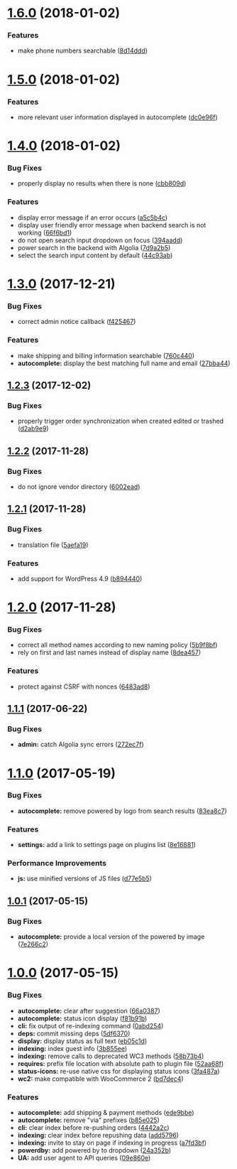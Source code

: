 <a name="1.6.0"></a>
# [1.6.0](https://github.com/rayrutjes/wc-order-search-admin/compare/v1.5.0...v1.6.0) (2018-01-02)


### Features

* make phone numbers searchable ([8d14ddd](https://github.com/rayrutjes/wc-order-search-admin/commit/8d14ddd))



<a name="1.5.0"></a>
# [1.5.0](https://github.com/rayrutjes/wc-order-search-admin/compare/v1.4.0...v1.5.0) (2018-01-02)


### Features

* more relevant user information displayed in autocomplete ([dc0e96f](https://github.com/rayrutjes/wc-order-search-admin/commit/dc0e96f))



<a name="1.4.0"></a>
# [1.4.0](https://github.com/rayrutjes/wc-order-search-admin/compare/v1.3.0...v1.4.0) (2018-01-02)


### Bug Fixes

* properly display no results when there is none ([cbb809d](https://github.com/rayrutjes/wc-order-search-admin/commit/cbb809d))


### Features

* display error message if an error occurs ([a5c5b4c](https://github.com/rayrutjes/wc-order-search-admin/commit/a5c5b4c))
* display user friendly error message when backend search is not working ([66f6bd1](https://github.com/rayrutjes/wc-order-search-admin/commit/66f6bd1))
* do not open search input dropdown on focus ([394aadd](https://github.com/rayrutjes/wc-order-search-admin/commit/394aadd))
* power search in the backend with Algolia ([7d9a2b5](https://github.com/rayrutjes/wc-order-search-admin/commit/7d9a2b5))
* select the search input content by default ([44c93ab](https://github.com/rayrutjes/wc-order-search-admin/commit/44c93ab))



<a name="1.3.0"></a>
# [1.3.0](https://github.com/rayrutjes/wc-order-search-admin/compare/v1.2.3...v1.3.0) (2017-12-21)


### Bug Fixes

* correct admin notice callback ([f425467](https://github.com/rayrutjes/wc-order-search-admin/commit/f425467))


### Features

* make shipping and billing information searchable ([760c440](https://github.com/rayrutjes/wc-order-search-admin/commit/760c440))
* **autocomplete:** display the best matching full name and email ([27bba44](https://github.com/rayrutjes/wc-order-search-admin/commit/27bba44))



<a name="1.2.3"></a>
## [1.2.3](https://github.com/rayrutjes/wc-order-search-admin/compare/v1.2.2...v1.2.3) (2017-12-02)


### Bug Fixes

* properly trigger order synchronization when created edited or trashed ([d2ab9e9](https://github.com/rayrutjes/wc-order-search-admin/commit/d2ab9e9))



<a name="1.2.2"></a>
## [1.2.2](https://github.com/rayrutjes/wc-order-search-admin/compare/v1.2.1...v1.2.2) (2017-11-28)


### Bug Fixes

* do not ignore vendor directory ([6002ead](https://github.com/rayrutjes/wc-order-search-admin/commit/6002ead))



<a name="1.2.1"></a>
## [1.2.1](https://github.com/rayrutjes/wc-order-search-admin/compare/v1.2.0...v1.2.1) (2017-11-28)


### Bug Fixes

* translation file ([5aefa19](https://github.com/rayrutjes/wc-order-search-admin/commit/5aefa19))


### Features

* add support for WordPress 4.9 ([b894440](https://github.com/rayrutjes/wc-order-search-admin/commit/b894440))



<a name="1.2.0"></a>
# [1.2.0](https://github.com/rayrutjes/wc-order-search-admin/compare/v1.1.1...v1.2.0) (2017-11-28)


### Bug Fixes

* correct all method names according to new naming policy ([5b9f8bf](https://github.com/rayrutjes/wc-order-search-admin/commit/5b9f8bf))
* rely on first and last names instead of display name ([8dea457](https://github.com/rayrutjes/wc-order-search-admin/commit/8dea457))


### Features

* protect against CSRF with nonces ([6483ad8](https://github.com/rayrutjes/wc-order-search-admin/commit/6483ad8))



<a name="1.1.1"></a>
## [1.1.1](https://github.com/rayrutjes/wc-order-search-admin/compare/v1.1.0...v1.1.1) (2017-06-22)


### Bug Fixes

* **admin:** catch Algolia sync errors ([272ec7f](https://github.com/rayrutjes/wc-order-search-admin/commit/272ec7f))



<a name="1.1.0"></a>
# [1.1.0](https://github.com/rayrutjes/wc-order-search-admin/compare/v1.0.1...v1.1.0) (2017-05-19)


### Bug Fixes

* **autocomplete:** remove powered by logo from search results ([83ea8c7](https://github.com/rayrutjes/wc-order-search-admin/commit/83ea8c7))


### Features

* **settings:** add a link to settings page on plugins list ([8e16881](https://github.com/rayrutjes/wc-order-search-admin/commit/8e16881))


### Performance Improvements

* **js:** use minified versions of JS files ([d77e5b5](https://github.com/rayrutjes/wc-order-search-admin/commit/d77e5b5))



<a name="1.0.1"></a>
## [1.0.1](https://github.com/rayrutjes/wc-order-search-admin/compare/v1.0.0...v1.0.1) (2017-05-15)


### Bug Fixes

* **autocomplete:** provide a local version of the powered by image ([7e266c2](https://github.com/rayrutjes/wc-order-search-admin/commit/7e266c2))



<a name="1.0.0"></a>
# [1.0.0](https://github.com/rayrutjes/wc-order-search-admin/compare/09e860e...v1.0.0) (2017-05-15)


### Bug Fixes

* **autocomplete:** clear after suggestion ([66a0387](https://github.com/rayrutjes/wc-order-search-admin/commit/66a0387))
* **autocomplete:** status icon display ([f81b91b](https://github.com/rayrutjes/wc-order-search-admin/commit/f81b91b))
* **cli:** fix output of re-indexing command ([0abd254](https://github.com/rayrutjes/wc-order-search-admin/commit/0abd254))
* **deps:** commit missing deps ([5df6370](https://github.com/rayrutjes/wc-order-search-admin/commit/5df6370))
* **display:** display status as full text ([eb05c1d](https://github.com/rayrutjes/wc-order-search-admin/commit/eb05c1d))
* **indexing:** index guest info ([3b855ee](https://github.com/rayrutjes/wc-order-search-admin/commit/3b855ee))
* **indexing:** remove calls to deprecated WC3 methods ([58b73b4](https://github.com/rayrutjes/wc-order-search-admin/commit/58b73b4))
* **requires:** prefix file location with absolute path to plugin file ([52aa68f](https://github.com/rayrutjes/wc-order-search-admin/commit/52aa68f))
* **status-icons:** re-use native css for displaying status icons ([3fa487a](https://github.com/rayrutjes/wc-order-search-admin/commit/3fa487a))
* **wc2:** make compatible with WooCommerce 2 ([bd7dec4](https://github.com/rayrutjes/wc-order-search-admin/commit/bd7dec4))


### Features

* **autocomplete:** add shipping & payment methods ([ede9bbe](https://github.com/rayrutjes/wc-order-search-admin/commit/ede9bbe))
* **autocomplete:** remove "via" prefixes ([b85e025](https://github.com/rayrutjes/wc-order-search-admin/commit/b85e025))
* **cli:** clear index before re-pushing orders ([4442a2c](https://github.com/rayrutjes/wc-order-search-admin/commit/4442a2c))
* **indexing:** clear index before repushing data ([add5796](https://github.com/rayrutjes/wc-order-search-admin/commit/add5796))
* **indexing:** invite to stay on page if indexing in progress ([a7fd3bf](https://github.com/rayrutjes/wc-order-search-admin/commit/a7fd3bf))
* **powerdby:** add powered by to dropdown ([24a352b](https://github.com/rayrutjes/wc-order-search-admin/commit/24a352b))
* **UA:** add user agent to API queries ([09e860e](https://github.com/rayrutjes/wc-order-search-admin/commit/09e860e))



